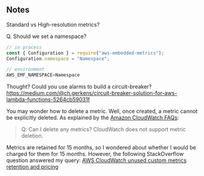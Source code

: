 ## Notes

Standard vs High-resolution metrics?

Q. Should we set a namespace?

```TypeScript
// in process
const { Configuration } = require("aws-embedded-metrics");
Configuration.namespace = "Namespace";

// environment
AWS_EMF_NAMESPACE=Namespace
```

Thought? Could you use alarms to build a circuit-breaker?
https://medium.com/@ch.gerkens/circuit-breaker-solution-for-aws-lambda-functions-5264cb59031f


You may wonder how to delete a metric. Well, once created, a metric cannot be explicitly deleted. As explained by the [Amazon CloudWatch FAQs](https://aws.amazon.com/cloudwatch/faqs/):

> Q: Can I delete any metrics?
> CloudWatch does not support metric deletion.

Metrics are retained for 15 months, so I wondered about whether I would be charged for them for 15 months. However, the following StackOverflow question answered my query: [AWS CloudWatch unused custom metrics retention and pricing](https://stackoverflow.com/questions/48115239/aws-cloudwatch-unused-custom-metrics-retention-and-pricing-2018)
